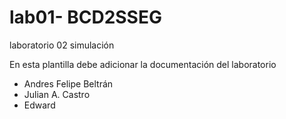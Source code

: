 # lab01- BCD2SSEG
laboratorio 02 simulación

En esta plantilla debe adicionar la documentación del laboratorio

* Andres Felipe Beltrán 
* Julian A. Castro
* Edward

